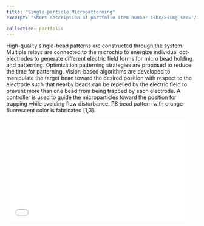```yaml
---
title: "Single-particle Micropatterning"
excerpt: "Short description of portfolio item number 1<br/><img src='/images/single_particle.jpg'>"

collection: portfolio
--- 
```


High-quality single-bead patterns are constructed through the system. Multiple relays are connected to the microchip to energize individual dot-electrodes to generate different electric field forms for micro bead holding and patterning. Optimization patterning strategies are proposed to reduce the time for patterning. Vision-based algorithms are developed to manipulate the target bead toward the desired position with respect to the electrode such that nearby beads can be repelled by the electric field to prevent more than one bead from being trapped by each electrode. A controller is used to guide the microparticles toward the position for trapping while avoiding flow disturbance. PS bead pattern with orange fluorescent color is fabricated [1,3].

<p class="full-width">
<iframe width="480" height="270" src="/images/video_Automated Single-Particle Micropatterning System using Dielectrophoresis.mp4" frameborder="0" allow="accelerometer; autoplay; encrypted-media; gyroscope; picture-in-picture" allowfullscreen></iframe>
